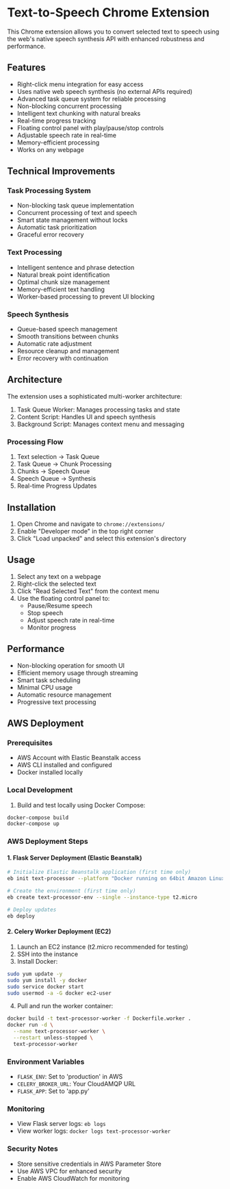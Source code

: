 # Text-to-Speech Chrome Extension

This Chrome extension allows you to convert selected text to speech using the web's native speech synthesis API with enhanced robustness and performance.

## Features

- Right-click menu integration for easy access
- Uses native web speech synthesis (no external APIs required)
- Advanced task queue system for reliable processing
- Non-blocking concurrent processing
- Intelligent text chunking with natural breaks
- Real-time progress tracking
- Floating control panel with play/pause/stop controls
- Adjustable speech rate in real-time
- Memory-efficient processing
- Works on any webpage

## Technical Improvements

### Task Processing System
- Non-blocking task queue implementation
- Concurrent processing of text and speech
- Smart state management without locks
- Automatic task prioritization
- Graceful error recovery

### Text Processing
- Intelligent sentence and phrase detection
- Natural break point identification
- Optimal chunk size management
- Memory-efficient text handling
- Worker-based processing to prevent UI blocking

### Speech Synthesis
- Queue-based speech management
- Smooth transitions between chunks
- Automatic rate adjustment
- Resource cleanup and management
- Error recovery with continuation

## Architecture

The extension uses a sophisticated multi-worker architecture:
1. Task Queue Worker: Manages processing tasks and state
2. Content Script: Handles UI and speech synthesis
3. Background Script: Manages context menu and messaging

### Processing Flow
1. Text selection → Task Queue
2. Task Queue → Chunk Processing
3. Chunks → Speech Queue
4. Speech Queue → Synthesis
5. Real-time Progress Updates

## Installation

1. Open Chrome and navigate to `chrome://extensions/`
2. Enable "Developer mode" in the top right corner
3. Click "Load unpacked" and select this extension's directory

## Usage

1. Select any text on a webpage
2. Right-click the selected text
3. Click "Read Selected Text" from the context menu
4. Use the floating control panel to:
   - Pause/Resume speech
   - Stop speech
   - Adjust speech rate in real-time
   - Monitor progress

## Performance

- Non-blocking operation for smooth UI
- Efficient memory usage through streaming
- Smart task scheduling
- Minimal CPU usage
- Automatic resource management
- Progressive text processing

## AWS Deployment

### Prerequisites
- AWS Account with Elastic Beanstalk access
- AWS CLI installed and configured
- Docker installed locally

### Local Development
1. Build and test locally using Docker Compose:
```bash
docker-compose build
docker-compose up
```

### AWS Deployment Steps

#### 1. Flask Server Deployment (Elastic Beanstalk)
```bash
# Initialize Elastic Beanstalk application (first time only)
eb init text-processor --platform "Docker running on 64bit Amazon Linux 2" --region us-west-2

# Create the environment (first time only)
eb create text-processor-env --single --instance-type t2.micro

# Deploy updates
eb deploy
```

#### 2. Celery Worker Deployment (EC2)
1. Launch an EC2 instance (t2.micro recommended for testing)
2. SSH into the instance
3. Install Docker:
```bash
sudo yum update -y
sudo yum install -y docker
sudo service docker start
sudo usermod -a -G docker ec2-user
```
4. Pull and run the worker container:
```bash
docker build -t text-processor-worker -f Dockerfile.worker .
docker run -d \
  --name text-processor-worker \
  --restart unless-stopped \
  text-processor-worker
```

### Environment Variables
- `FLASK_ENV`: Set to 'production' in AWS
- `CELERY_BROKER_URL`: Your CloudAMQP URL
- `FLASK_APP`: Set to 'app.py'

### Monitoring
- View Flask server logs: `eb logs`
- View worker logs: `docker logs text-processor-worker`

### Security Notes
- Store sensitive credentials in AWS Parameter Store
- Use AWS VPC for enhanced security
- Enable AWS CloudWatch for monitoring
